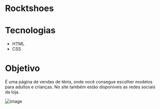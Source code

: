# Rocktshoes
# Tecnologias
- HTML
- CSS
# Objetivo
É uma página de vendas de tênis, onde você consegue escolher modelos para adultos e crianças.
No site também estão disponiveis as redes sociais da loja.

![image](https://github.com/amandacristinabr/rocktshoes/assets/95721308/b78faf32-4558-4c3e-869d-65b27f270ee4)
